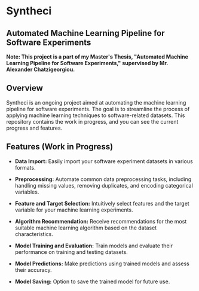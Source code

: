 # Syntheci

## Automated Machine Learning Pipeline for Software Experiments

**Note: This project is a part of my Master's Thesis, "Automated Machine Learning Pipeline for Software Experiments," supervised by Mr. Alexander Chatzigeorgiou.**

## Overview

Syntheci is an ongoing project aimed at automating the machine learning pipeline for software experiments. The goal is to streamline the process of applying machine learning techniques to software-related datasets. This repository contains the work in progress, and you can see the current progress and features.

## Features (Work in Progress)

- **Data Import:** Easily import your software experiment datasets in various formats.

- **Preprocessing:** Automate common data preprocessing tasks, including handling missing values, removing duplicates, and encoding categorical variables.

- **Feature and Target Selection:** Intuitively select features and the target variable for your machine learning experiments.

- **Algorithm Recommendation:** Receive recommendations for the most suitable machine learning algorithm based on the dataset characteristics.

- **Model Training and Evaluation:** Train models and evaluate their performance on training and testing datasets.

- **Model Predictions:** Make predictions using trained models and assess their accuracy.

- **Model Saving:** Option to save the trained model for future use.

